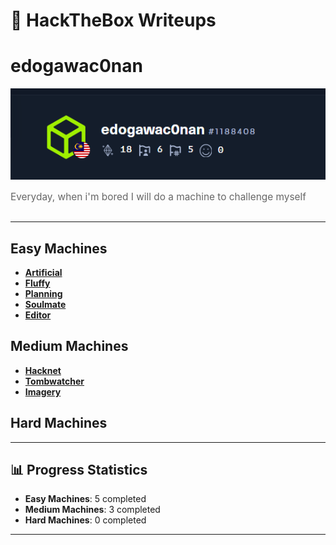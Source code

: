 # 🎯 HackTheBox Writeups

  <h1> edogawac0nan</h1>
  <img src="profile.png" />
  <p style="font-size: 1.1em; color: #666; margin-bottom: 30px;">
    Everyday, when i'm bored I will do a machine to challenge myself
  </p>
  

---

##  Easy Machines

- **[Artificial](Machines/Easy/Artificial/readme.md)** 
- **[Fluffy](Machines/Easy/Fluffy/README.md)**  
- **[Planning](Machines/Easy/Planning/README.md)** 
- **[Soulmate](Machines/Easy/Soulmate/README_Soulmate.md)**
- **[Editor](Machines/Easy/Editor/README.md)** 

##  Medium Machines

- **[Hacknet](Machines/Medium/Hacknet/Hacknet_Writeup.md)**
- **[Tombwatcher](Machines/Medium/Tombwatcher/tomb_watcher_readme.md)**
- **[Imagery](Machines/Medium/Imagery/README.md)**

##  Hard Machines
---

## 📊 Progress Statistics

- **Easy Machines**: 5 completed
- **Medium Machines**: 3 completed  
- **Hard Machines**: 0 completed

---
